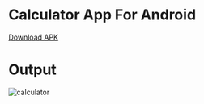 # Calculator App For Android 
[Download APK](https://drive.google.com/file/d/11ZIvkRY-Jj_rFUyvV1YZc7sWv6oxKwHF/view?usp=sharing) 
# Output


![calculator](https://github.com/vaibhav9764/Calculator-App/assets/107663810/9655246e-8aae-42b3-8dff-300d02c91c5b)
